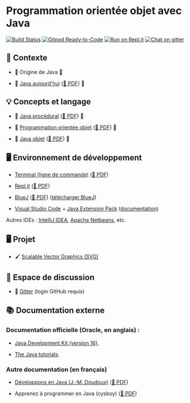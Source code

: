 
Programmation orientée objet avec Java
================================================================================

[![Build Status](https://github.com/boisgera/POO-Java/workflows/main/badge.svg)](https://github.com/boisgera/POO-Java/actions)
[![Gitpod Ready-to-Code](https://img.shields.io/badge/Gitpod-open-blue.svg?logo=gitpod)](https://gitpod.io/#https://github.com/boisgera/POO-Java)
[![Run on Repl.it](https://img.shields.io/badge/Repl.it-open-blue.svg?logo=repl-dot-it&logoColor=white)](https://repl.it/github/boisgera/POO-Java)
[![Chat on gitter](https://img.shields.io/badge/Gitter-chat-blue.svg?logo=gitter)](https://gitter.im/POO-Java/community#)

## 🧭 Contexte

  - 🚧 Origine de Java 🚧

  - 🚧 [Java aujourd'hui](https://boisgera.github.io/POO-Java/Java%20aujourd'hui.html) 
    ([📗 PDF](https://boisgera.github.io/POO-Java/Java%20aujourd'hui.pdf)) 🚧


## 💡 Concepts et langage

  - 🚧 [Java procédural](https://boisgera.github.io/POO-Java/Java-first-steps.html)
    ([📗 PDF](https://boisgera.github.io/POO-Java/Java-first-steps.pdf)) 🚧

  - 🚧 [Programmation orientée objet](https://boisgera.github.io/POO-Java/POO.html) ([📗 PDF](https://boisgera.github.io/POO-Java/POO.pdf)) 🚧

  - 🚧 [Java objet](https://boisgera.github.io/POO-Java/Java-avance.html)
    ([📗 PDF](https://boisgera.github.io/POO-Java/Java-avance.pdf)) 🚧



<!--
  - [Extension Projet](https://boisgera.github.io/POO-Java/Projet.html)
    ([📗 PDF](https://boisgera.github.io/POO-Java/Projet.pdf))
-->


## 🖥 Environnement de développement

  - [Terminal (ligne de commande)](https://boisgera.github.io/POO-Java/Compilation-Exécution-Archivage.html)
  ([📗 PDF](https://boisgera.github.io/POO-Java/Compilation-Exécution-Archivage.pdf))

  - [Repl.it](https://boisgera.github.io/POO-Java/Environnement.html) 
    ([📗 PDF](https://boisgera.github.io/POO-Java/Environnement.pdf))

  - [BlueJ](https://boisgera.github.io/POO-Java/BlueJ.html) 
    ([📗 PDF](https://boisgera.github.io/POO-Java/BlueJ.pdf))
    ([télécharger BlueJ](https://www.bluej.org/))

  - [Visual Studio Code](https://code.visualstudio.com/) + [Java Extension Pack](https://marketplace.visualstudio.com/items?itemName=vscjava.vscode-java-pack) ([documentation](https://code.visualstudio.com/docs/languages/java))

Autres IDEs : [IntelliJ IDEA](https://www.jetbrains.com/idea/), [Apache Netbeans](https://netbeans.apache.org/), etc.

## 🖥 Projet

  - 🖌 [Scalable Vector Graphics (SVG)](projet)

## 💬 Espace de discussion

  - 💬 [Gitter](https://gitter.im/POO-Java/community#) (login GitHub requis)
 

## 📚 Documentation externe

### Documentation officielle (Oracle, en anglais) :
   
  - [Java Development Kit (version 16)](https://docs.oracle.com/en/java/javase/16/),

  - [The Java tutorials](https://docs.oracle.com/javase/tutorial/).


### Autre documentation (en français)
  
  - [Développons en Java (J.-M. Doudoux)](http://www.jmdoudoux.fr/java/dej/index.htm)
([📗 PDF](http://jmdoudoux.fr/java/dej/dej_2_20.pdf))

  - Apprenez à programmer en Java (cysboy) ([📗 PDF](http://user.oc-static.com/pdf/10601-apprenez-a-programmer-en-java.pdf))
  
